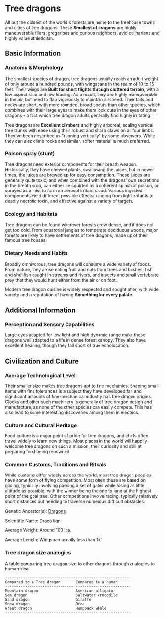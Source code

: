 Tree dragons
============

All but the coldest of the world's forests are home to the treehouse towns and cities of tree dragons. These **Smallest of dragons** are highly maneuverable fliers, gregarious and curious neighbors, avid culinarians and highly value athleticism.

Basic Information
-----------------

### Anatomy & Morphology

The smallest species of dragon, tree dragons usually reach an adult weight of only around a hundred pounds, with wingspans in the realm of 10 to 15 feet. Their wings are **Built for short flights through cluttered terrain**, with a low aspect ratio and low loading. As a result, they are highly maneuverable in the air, but need to flap vigorously to maintain airspeed. Their tails and necks are short, with more rounded, broad snouts than other species, which combines with their large eyes to make them look cute in the eyes of other dragons - a fact which tree dragon adults generally find highly irritating.

Tree dragons are **Excellent climbers** and highly arboreal, scaling vertical tree trunks with ease using their robust and sharp claws on all four limbs. They've been described as "running vertically" by some observers. While they can also climb rocks and similar, softer material is much preferred.

### Poison spray (stunt)

Tree dragons need exterior components for their breath weapon. Historically, they have chewed plants, swallowing the juices, but in newer times, the juices are brewed up for easy consumption. These juices are generally quite toxic, and when combined with the dragons' own secretions in the breath crop, can either be squirted as a coherent splash of poison, or sprayed as a mist to form an aerosol irritant cloud. Various ingested components yield different possible effects, ranging from light irritants to deadly necrotic toxin, and effective against a variety of targets.

### Ecology and Habitats

Tree dragons can be found wherever forests grow dense, and it does not get too cold. From equatorial jungles to temperate deciduous woods, major forests are likely to have settlements of tree dragons, made up of their famous tree houses.

### Dietary Needs and Habits

Broadly omnivorous, tree dragons will consume a wide variety of foods. From nature, they arose eating fruit and nuts from trees and bushes, fish and shellfish caught in streams and rivers, and insects and small vertebrate prey that they would hunt either from the air or on foot.

Modern tree dragon cuisine is widely respected and sought after, with wide variety and a reputation of having **Something for every palate**.

Additional Information
----------------------

### Perception and Sensory Capabilities

Large eyes adapted for low light and high dynamic range make these dragons well adapted to a life in dense forest canopy. They also have excellent hearing, though they fall short of true echolocation.

Civilization and Culture
------------------------

### Average Technological Level

Their smaller size makes tree dragons apt to fine mechanics. Shaping small items with fine tolerances is a subject they have developed far, and significant amounts of fine-mechanical industry has tree dragon origins. Clocks and other such machinery is generally of tree dragon design and manufacture, as none of the other species can easily compete. This has also lead to some interesting discoveries among them in electrics.

### Culture and Cultural Heritage

Food culture is a major point of pride for tree dragons, and chefs often travel widely to learn new things. Most places in the world will happily welcome tree dragons on such a mission, their curiosity and skill at preparing food being renowned.

### Common Customs, Traditions and Rituals

While customs differ widely across the world, most tree dragon peoples have some form of flying competition. Most often these are based on gliding, typically involving passing a set of gates while losing as little altitude as possible, with the winner being the one to land at the highest point of the goal tree. Other competitions involve racing, typically relatively short distances but needing to traverse numerous difficult obstacles.

Genetic Ancestor(s): [Dragons](dragons-article)

Scientific Name:   Draco ligni

Average Weight:   Around 100 lbs.

Average Length:   Wingspan usually less than 15'.

### Tree dragon size analogies

A table comparing tree dragon size to other dragons through analogies to human size

    ---------------------------------------------------------
    Compared to a Tree dragon       Compared to a human
    ------------------------------- -------------------------
    Mountain dragon                 American alligator
    Sea dragon                      Saltwater crocodile
    Sand dragon                     Giraffe
    Snow dragon                     Orca
    Great dragon                    Humpback whale
    ---------------------------------------------------------

